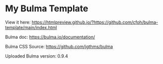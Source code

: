 # My Bulma Template

View it here: https://htmlpreview.github.io/?https://github.com/cfoh/bulma-template/main/index.html

Bulma doc: https://bulma.io/documentation/

Bulma CSS Source: https://github.com/jgthms/bulma

Uploaded Bulma version: 0.9.4
